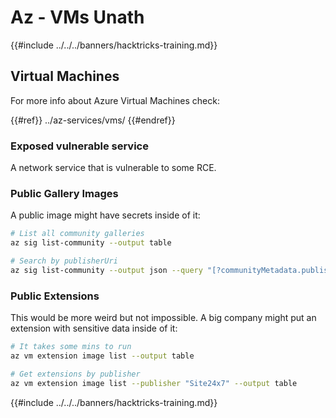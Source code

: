 # Az - VMs Unath

{{#include ../../../banners/hacktricks-training.md}}

## Virtual Machines

For more info about Azure Virtual Machines check:

{{#ref}}
../az-services/vms/
{{#endref}}

### Exposed vulnerable service

A network service that is vulnerable to some RCE.

### Public Gallery Images

A public image might have secrets inside of it:

```bash
# List all community galleries
az sig list-community --output table

# Search by publisherUri
az sig list-community --output json --query "[?communityMetadata.publisherUri=='https://3nets.io']"
```

### Public Extensions

This would be more weird but not impossible. A big company might put an extension with sensitive data inside of it:

```bash
# It takes some mins to run
az vm extension image list --output table

# Get extensions by publisher
az vm extension image list --publisher "Site24x7" --output table
```

{{#include ../../../banners/hacktricks-training.md}}




